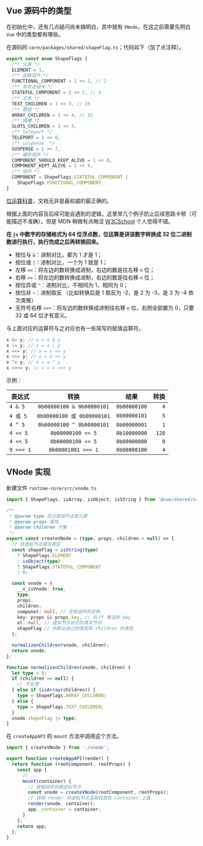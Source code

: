 ## Vue 源码中的类型

在初始化中，还有几点疑问尚未搞明白，其中就有 `VNode`，在这之前需要先明白 `Vue` 中的类型都有哪些。

在源码的 `core/packages/shared/shapeFlag.ts`；代码如下（加了点注释）。

```ts
export const enum ShapeFlags {
  /** 元素 */
  ELEMENT = 1,
  /** 函数组件 */
  FUNCTIONAL_COMPONENT = 1 << 1, // 2
  /** 有状态组件 */
  STATEFUL_COMPONENT = 1 << 2, // 4
  /** 文本 */
  TEXT_CHILDREN = 1 << 3, // 16
  /** 数组 */
  ARRAY_CHILDREN = 1 << 4, // 32
  /** 插槽 */
  SLOTS_CHILDREN = 1 << 5,
  /** teleport */
  TELEPORT = 1 << 6,
  /** suspense  */
  SUSPENSE = 1 << 7,
  /** 缓存组件 */
  COMPONENT_SHOULD_KEEP_ALIVE = 1 << 8,
  COMPONENT_KEPT_ALIVE = 1 << 9,
  /** 组件 */
  COMPONENT = ShapeFlags.STATEFUL_COMPONENT |
    ShapeFlags.FUNCTIONAL_COMPONENT
}
```

[位运算科普](https://developer.mozilla.org/zh-CN/docs/Web/JavaScript/Guide/Expressions_and_operators#%E4%BD%8D%E8%BF%90%E7%AE%97%E7%AC%A6)，文档无非是最权威的最正确的。

根据上面的内容及后续可能会遇到的逻辑，这里举几个例子防止后续思路卡顿（可能描述不准确）。但是 MDN 稍微有点晦涩 [W3CSchool](https://www.w3school.com.cn/js/js_bitwise.asp) 个人觉得不错。

**在 `js` 中数字的存储格式为 64 位浮点数，位运算是讲该数字转换成 32 位二进制数进行执行，执行完成之后再转换回来。**

- 按位与 `&`：进制对比，都为 1 才是 1；
- 按位或 `|`：进制对比，一个为 1 就是 1；
- 左移 `<<`：将左边的数转换成进制，右边的数是往左移 `n` 位；
- 右移 `>>`：将左边的数转换成进制，右边的数是往右移 `n` 位；
- 按位异或 `^`：进制对比，不相同为 1，相同为 0；
- 按位非 `~`：进制取反 （比如转换后是 1 取反为 -2，是 2 为 -3，是 3 为 -4 依次类推）
- 无符号右移 `>>>`：将左边的数转换成进制往右移 `n` 位，右侧全部置为 0，只要 32 或 64 位才有意义。

与上面对应的运算符与之对应也有一些简写的赋值运算符。

```ts
x &= y; // x = x & y
x |= y; // x = x | y
x <<= y; // x = x << y
x >>= y; // x = x >> y
x ^= y; // x = x ^ y
x >>>= y; // x = x >>> y
```

示例：

| 表达式    |            转换            |     结果     |  转换 |
| --------- | :------------------------: | :----------: | ----: |
| `4 & 5`   | `0b00000100 & 0b00000101`  | `0b00000100` |   `4` |
| `4 或 5`  | `0b00000100 或 0b00000101` | `0b00000101` |   `5` |
| `4 ^ 5`   | `0b00000100 ^ 0b00000101`  | `0b00000001` |   `1` |
| `4 << 5`  |     `0b00000100 << 5`      | `0b10000000` | `128` |
| `4 << 5`  |     `0b00000100 << 5`      | `0b00000000` |   `0` |
| `9 >>> 1` |     `0b00001001 >>> 1`     | `0b00000100` |   `4` |

## VNode 实现

新建文件 `runtime-core/src/vnode.ts`

```ts
import { ShapeFlags, isArray, isObject, isString } from '@vue/shared/src';

/**
 * @param type 区分是组件还是元素
 * @param props 属性
 * @param children 子集
 */
export const createVNode = (type, props, children = null) => {
  // 给虚拟节点增加类型
  const shapeFlag = isString(type)
    ? ShapeFlags.ELEMENT
    : isObject(type)
    ? ShapeFlags.STATEFUL_COMPONENT
    : 0;

  const vnode = {
    __v_isVnode: true,
    type,
    props,
    children,
    componet: null, // 存放组件的实例
    key: props && props.key, // diff 算法的 key
    el: null, // 虚拟节点对应的真实节点
    shapeFlag // 判断出自己的类型和 children 的类型
  };

  normalizenChildren(vnode, children);
  return vnode;
};

function normalizenChildren(vnode, children) {
  let type = 0;
  if (children == null) {
    // 不处理
  } else if (isArray(children)) {
    type = ShapeFlags.ARRAY_CHILDREN;
  } else {
    type = ShapeFlags.TEXT_CHILDREN;
  }
  vnode.shapeFlag |= type;
}
```

在 `createAppAPI` 的 `mount` 方法中调用这个方法。

```ts
import { createVNode } from './vnode';

export function createAppAPI(render) {
  return function (rootComponent, rootProps) {
    const app {
      // ...
      mount(container) {
        // 根据组件创建虚拟节点
        const vnode = createVNode(rootComponent, rootProps);
        // 调用 render 将虚拟节点渲染后放到 container 上面
        render(vnode, container);
        app._container = container;
      }
    };
    return app;
  };
}
```

